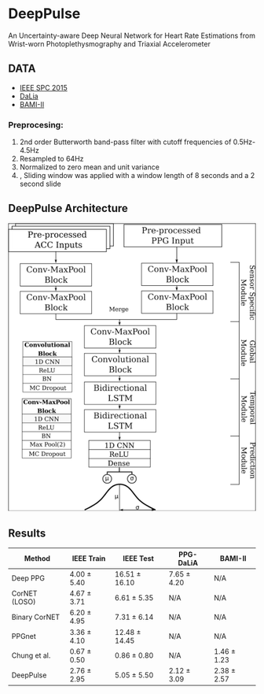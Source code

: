 # DeepPulse
 An Uncertainty-aware Deep Neural Network for Heart Rate Estimations from Wrist-worn Photoplethysmography and Triaxial Accelerometer
 ## DATA
 - [IEEE SPC 2015](https://sites.google.com/site/researchbyzhang/ieeespcup2015)
 - [DaLia](https://archive.ics.uci.edu/ml/datasets/PPG-DaLiA)
 - [BAMI-II](https://github.com/hooseok/gyro_acc_ppg)
 ### Preprocesing:
 1. 2nd order Butterworth band-pass filter with cutoff frequencies of 0.5Hz-4.5Hz
 2. Resampled to 64Hz
 3. Normalized to zero mean and unit variance
 4. , Sliding window was applied with a window length of 8 seconds and a 2 second slide
 
 ## DeepPulse Architecture
![DeepPulse Architecture](https://github.com/danielray54/DeepPulse/blob/main/Images/DEEPPULSEARCH.png?raw=true)

## Results
| Method        | IEEE Train  | IEEE Test     | PPG-DaLiA   | BAMI-II     |
|---------------|-------------|---------------|-------------|-------------|
| Deep PPG      | 4.00 ± 5.40 | 16.51 ± 16.10 | 7.65 ± 4.20 | N/A         |
| CorNET (LOSO) | 4.67 ± 3.71   | 6.61 ± 5.35     | N/A         | N/A         |
| Binary CorNET | 6.20 ± 4.95   | 7.31 ± 6.14     | N/A         | N/A         |
| PPGnet        | 3.36 ± 4.10   | 12.48 ± 14.45   | N/A         | N/A         |
| Chung et al.  | 0.67 ± 0.50   | 0.86 ± 0.80     | N/A         | 1.46 ± 1.23 |
| DeepPulse     | 2.76 ± 2.95   | 5.05 ± 5.50     | 2.12 ± 3.09   | 2.38 ± 2.57   |
